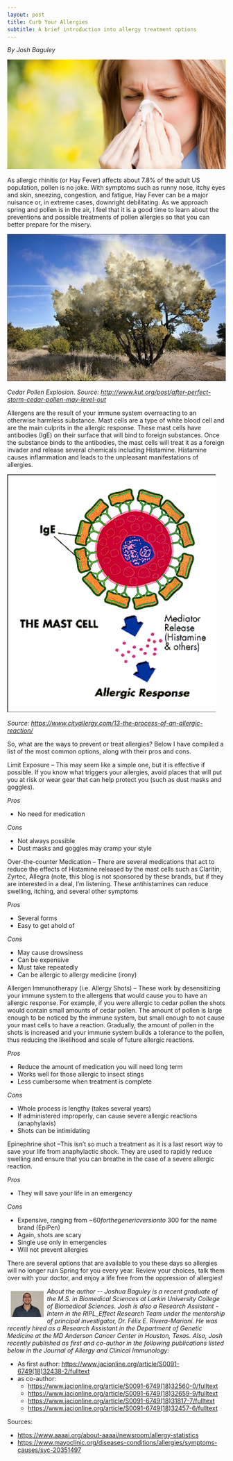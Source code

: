 ```yaml
---
layout: post
title: Curb Your Allergies
subtitle: A brief introduction into allergy treatment options
---
```


*By Josh Baguley*


<img src="/img/allergy1.png" alt="Allergic Rhinitis" class="inline"/>

As allergic rhinitis (or Hay Fever) affects about 7.8% of the adult US population, pollen is no joke. With symptoms such as runny nose, itchy eyes and skin, sneezing, congestion, and fatigue, Hay Fever can be a major nuisance or, in extreme cases, downright debilitating. As we approach spring and pollen is in the air, I feel that it is a good time to learn about the preventions and possible treatments of pollen allergies so that you can better prepare for the misery. 

<img src="/img/allergy2.png" alt="Pollen Explosion" class="inline"/>

*Cedar Pollen Explosion. Source: http://www.kut.org/post/after-perfect-storm-cedar-pollen-may-level-out*

Allergens are the result of your immune system overreacting to an otherwise harmless substance. Mast cells are a type of white blood cell and are the main culprits in the allergic response. These mast cells have antibodies (IgE) on their surface that will bind to foreign substances. Once the substance binds to the antibodies, the mast cells will treat it as a foreign invader and release several chemicals including Histamine. Histamine causes inflammation and leads to the unpleasant manifestations of allergies.

<img src="/img/allergy3.png" alt="Mast Cells Degranulation" class="inline"/>

*Source: https://www.cityallergy.com/13-the-process-of-an-allergic-reaction/*

So, what are the ways to prevent or treat allergies? Below I have compiled a list of the most common options, along with their pros and cons. 

Limit Exposure – This may seem like a simple one, but it is effective if possible. If you know what triggers your allergies, avoid places that will put you at risk or wear gear that can help protect you (such as dust masks and goggles). 

*Pros* 
- No need for medication

*Cons* 
- Not always possible
- Dust masks and goggles may cramp your style

Over-the-counter Medication – There are several medications that act to reduce the effects of Histamine released by the mast cells such as Claritin, Zyrtec, Allegra (note, this blog is not sponsored by these brands, but if they are interested in a deal, I’m listening. These antihistamines can reduce swelling, itching, and several other symptoms

*Pros*
- Several forms
- Easy to get ahold of

*Cons*
- May cause drowsiness
- Can be expensive
- Must take repeatedly
- Can be allergic to allergy medicine (irony)

Allergen Immunotherapy (i.e. Allergy Shots) – These work by desensitizing your immune system to the allergens that would cause you to have an allergic response. For example, if you were allergic to cedar pollen the shots would contain small amounts of cedar pollen. The amount of pollen is large enough to be noticed by the immune system, but small enough to not cause your mast cells to have a reaction. Gradually, the amount of pollen in the shots is increased and your immune system builds a tolerance to the pollen, thus reducing the likelihood and scale of future allergic reactions. 

*Pros*
- Reduce the amount of medication you will need long term
- Works well for those allergic to insect stings
- Less cumbersome when treatment is complete

*Cons*
- Whole process is lengthy (takes several years)
- If administered improperly, can cause severe allergic reactions (anaphylaxis)
- Shots can be intimidating

Epinephrine shot –This isn’t so much a treatment as it is a last resort way to save your life from anaphylactic shock. They are used to rapidly reduce swelling and ensure that you can breathe in the case of a severe allergic reaction.

*Pros*
- They will save your life in an emergency

*Cons*
- Expensive, ranging from ~$60 for the generic version to ~$300 for the name brand (EpiPen)
- Again, shots are scary
- Single use only in emergencies
- Will not prevent allergies

There are several options that are available to you these days so allergies will no longer ruin Spring for you every year. Review your choices, talk them over with your doctor, and enjoy a life free from the oppression of allergies!

<img src="/img/Joshua.jpeg" alt="Joshua Baguley" align="left" style="width: 15%; height: 15%; margin:8px">
<p><i>About the author -- Joshua Baguley is a recent graduate of the M.S. in Biomedical Sciences at Larkin University College of Biomedical Sciences. Josh is also a Research Assistant - Intern in the RIPL_Effect Research Team under the mentorship of principal investigator, Dr. Félix E. Rivera-Mariani. He was recently hired as a Research Assistant in the Department of Genetic Medicine at the MD Anderson Cancer Center in Houston, Texas. Also, Josh recently published as first and co-author in the following publications listed below in the Journal of Allergy and Clinical Immunology:</i></p>

- As first author: https://www.jacionline.org/article/S0091-6749(18)32438-2/fulltext
- as co-author:
	+ https://www.jacionline.org/article/S0091-6749(18)32560-0/fulltext
	+ https://www.jacionline.org/article/S0091-6749(18)32659-9/fulltext
	+ https://www.jacionline.org/article/S0091-6749(18)31817-7/fulltext
	+ https://www.jacionline.org/article/S0091-6749(18)32457-6/fulltext


Sources:

- https://www.aaaai.org/about-aaaai/newsroom/allergy-statistics
- https://www.mayoclinic.org/diseases-conditions/allergies/symptoms-causes/syc-20351497
